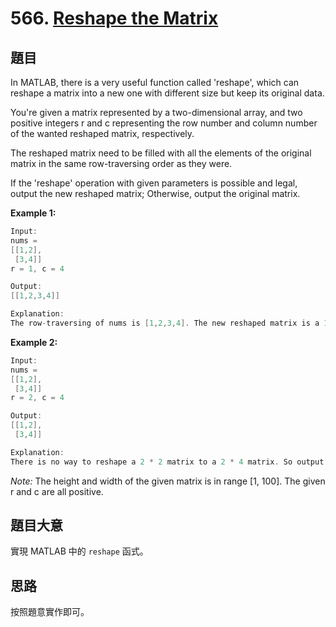 # 566. [Reshape the Matrix](https://leetcode.com/problems/reshape-the-matrix/)

## 題目

In MATLAB, there is a very useful function called 'reshape', which can reshape a matrix into a new one with different size but keep its original data.

You're given a matrix represented by a two-dimensional array, and two positive integers r and c representing the row number and column number of the wanted reshaped matrix, respectively.

The reshaped matrix need to be filled with all the elements of the original matrix in the same row-traversing order as they were.

If the 'reshape' operation with given parameters is possible and legal, output the new reshaped matrix; Otherwise, output the original matrix.

**Example 1:**

```c
Input: 
nums = 
[[1,2],
 [3,4]]
r = 1, c = 4

Output: 
[[1,2,3,4]]

Explanation:
The row-traversing of nums is [1,2,3,4]. The new reshaped matrix is a 1 * 4 matrix, fill it row by row by using the previous list.
```

**Example 2:**

```c
Input: 
nums = 
[[1,2],
 [3,4]]
r = 2, c = 4

Output: 
[[1,2],
 [3,4]]

Explanation:
There is no way to reshape a 2 * 2 matrix to a 2 * 4 matrix. So output the original matrix.
```

*Note:*
The height and width of the given matrix is in range [1, 100].
The given r and c are all positive.

## 題目大意

實現 MATLAB 中的 `reshape` 函式。

## 思路

按照題意實作即可。
